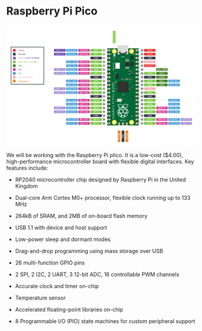# Raspberry Pi Pico

![pico](./img/pico.png)

We will be working with the Raspberry Pi pIico.  It is a low-cost ($4.00), high-performance microcontroller board with flexible digital interfaces. Key features include:

- RP2040 microcontroller chip designed by Raspberry Pi in the United Kingdom

- Dual-core Arm Cortex M0+ processor, flexible clock running up to 133 MHz

- 264kB of SRAM, and 2MB of on-board flash memory

- USB 1.1 with device and host support

- Low-power sleep and dormant modes

- Drag-and-drop programming using mass storage over USB

- 26 multi-function GPIO pins

- 2 SPI, 2 I2C, 2 UART, 3 12-bit ADC, 16 controllable PWM channels

- Accurate clock and timer on-chip

- Temperature sensor

- Accelerated floating-point libraries on-chip

- 8 Programmable I/O (PIO) state machines for custom peripheral support

